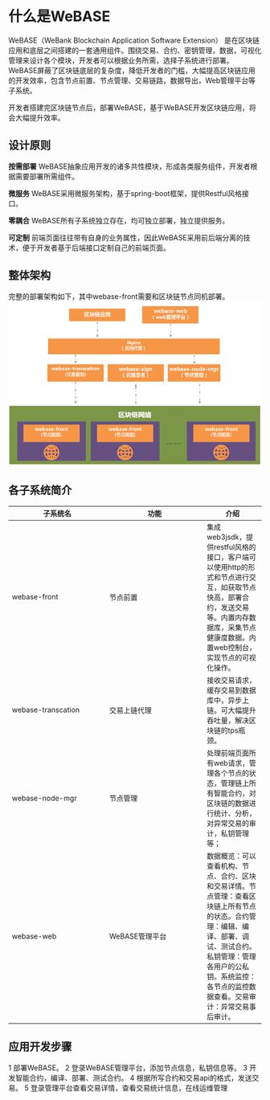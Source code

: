 # 什么是WeBASE

WeBASE（WeBank Blockchain Application Software Extension） 是在区块链应用和底层之间搭建的一套通用组件。围绕交易、合约、密钥管理，数据，可视化管理来设计各个模块，开发者可以根据业务所需，选择子系统进行部署。WeBASE屏蔽了区块链底层的复杂度，降低开发者的门槛，大幅提高区块链应用的开发效率，包含节点前置、节点管理、交易链路，数据导出，Web管理平台等子系统。

开发者搭建完区块链节点后，部署WeBASE，基于WeBASE开发区块链应用，将会大幅提升效率。

## 设计原则
**按需部署**
WeBASE抽象应用开发的诸多共性模块，形成各类服务组件，开发者根据需要部署所需组件。

**微服务**
WeBASE采用微服务架构，基于spring-boot框架，提供Restful风格接口。

**零耦合**
WeBASE所有子系统独立存在，均可独立部署，独立提供服务。

**可定制**
前端页面往往带有自身的业务属性，因此WeBASE采用前后端分离的技术，便于开发者基于后端接口定制自己的前端页面。

## 整体架构
完整的部署架构如下，其中webase-front需要和区块链节点同机部署。
![[架构图]](../../images/webase/architecture.png)


## 各子系统简介

<table style="width:100%;border-collapse:collapse">
    <thead>
        <tr>
            <th width="180">子系统名</th>
            <th width="180">功能</th>
            <th>介绍</th>
        </tr>
    </thead>
    <tbody>
       <tr>
            <td>webase-front</td>
            <td>节点前置</td>
            <td>集成web3jsdk，提供restful风格的接口，客户端可以使用http的形式和节点进行交互，如获取节点快高，部署合约，发送交易等。内置内存数据库，采集节点健康度数据。内置web控制台，实现节点的可视化操作。</td>
        </tr>
       <tr>
            <td>webase-transcation</td>
            <td>交易上链代理</td>
            <td>接收交易请求，缓存交易到数据库中，异步上链。可大幅提升吞吐量，解决区块链的tps瓶颈。</td>
        </tr>
      <tr>
            <td>webase-node-mgr</td>
            <td>节点管理</td>
            <td>处理前端页面所有web请求，管理各个节点的状态，管理链上所有智能合约，对区块链的数据进行统计、分析，对异常交易的审计，私钥管理等；</td>
        </tr>
      <tr>
            <td>webase-web</td>
            <td>WeBASE管理平台</td>
            <td>数据概览：可以查看机构、节点、合约、区块和交易详情。节点管理：查看区块链上所有节点的状态。合约管理：编辑、编译、部署、调试、测试合约。私钥管理：管理各用户的公私钥。系统监控：各节点的监控数据查看。交易审计：异常交易事后审计。</td>
        </tr>
    </tbody>
</table>

## 应用开发步骤
1 部署WeBASE。
2 登录WeBASE管理平台，添加节点信息，私钥信息等。
3 开发智能合约，编译、部署、测试合约。
4 根据所写合约和交易api的格式，发送交易。
5 登录管理平台查看交易详情，查看交易统计信息，在线运维管理

